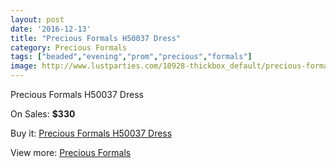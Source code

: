 ```yaml
---
layout: post
date: '2016-12-13'
title: "Precious Formals H50037 Dress"
category: Precious Formals
tags: ["beaded","evening","prom","precious","formals"]
image: http://www.lustparties.com/10928-thickbox_default/precious-formals-h50037-dress.jpg
---
```

Precious Formals H50037 Dress

On Sales: **$330**
<a href="https://www.lustparties.com/en/precious-formals/3823-precious-formals-h50037-dress.html"><amp-img layout="responsive" width="600" height="600" src="//www.lustparties.com/10928-thickbox_default/precious-formals-h50037-dress.jpg" alt="Precious Formals H50037 Dress 0" /></a>

Buy it: [Precious Formals H50037 Dress](https://www.lustparties.com/en/precious-formals/3823-precious-formals-h50037-dress.html "Precious Formals H50037 Dress")

View more: [Precious Formals](https://www.lustparties.com/en/18-precious-formals "Precious Formals")